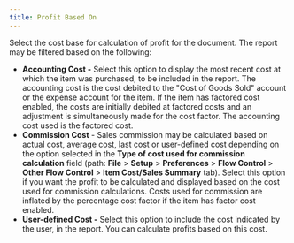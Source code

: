 ```yaml
---
title: Profit Based On
---
```



Select the cost base for calculation of profit for the document. The  report may be filtered based on the following:

- **Accounting 
 Cost -** Select this option to display the most recent cost at which  the item was purchased, to be included in the report. The accounting cost  is the cost debited to the "Cost of Goods Sold" account or the  expense account for the item. If the item has factored cost enabled, the  costs are initially debited at factored costs and an adjustment is simultaneously  made for the cost factor. The accounting cost used is the factored cost.
- **Commission 
 Cost** - Sales commission may be calculated based on actual cost,  average cost, last cost or user-defined cost depending on the option selected  in the **Type of cost used for commission 
 calculation** field (path: **File**  > **Setup** > **Preferences**  > **Flow Control** > **Other 
 Flow Control** > **Item Cost/Sales 
 Summary** tab). Select this option if you want the profit to be calculated  and displayed based on the cost used for commission calculations. Costs  used for commission are inflated by the percentage cost factor if the  item has factor cost enabled.
- **User-defined 
 Cost -** Select this option to include the cost indicated by the  user, in the report. You can calculate profits based on this cost.

